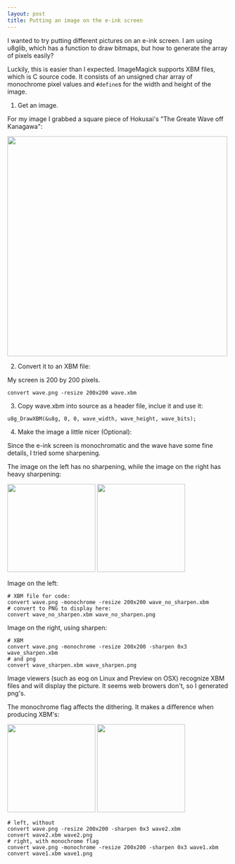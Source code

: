 ```yaml
---
layout: post
title: Putting an image on the e-ink screen
---
```


I wanted to try putting different pictures on an e-ink screen.  I am using u8glib, which has a function to draw bitmaps, but how to generate the array of pixels easily?

Luckily, this is easier than I expected.  ImageMagick supports XBM files, which is C source code.  It consists of an unsigned char array of monochrome pixel values and ```#define```s for the width and height of the image.

1) Get an image.

For my image I grabbed a square piece of Hokusai's "The Greate Wave off Kanagawa":

<img src="{{ site.url }}/assets/img/wave.png" style="width:500px;"/>

2) Convert it to an XBM file:

My screen is 200 by 200 pixels.

```
convert wave.png -resize 200x200 wave.xbm
```

3) Copy wave.xbm into source as a header file, inclue it and use it:

```
u8g_DrawXBM(&u8g, 0, 0, wave_width, wave_height, wave_bits);
```

4) Make the image a little nicer (Optional):

Since the e-ink screen is monochromatic and the wave have some fine details, I tried some sharpening.

The image on the left has no sharpening, while the image on the right has heavy sharpening:

<img src="{{ site.url }}/assets/img/wave_no_sharpen.png" style="width:200px;"/>
<img src="{{ site.url }}/assets/img/wave_sharpen.png" style="width:200px;"/>

Image on the left:
```
# XBM file for code:
convert wave.png -monochrome -resize 200x200 wave_no_sharpen.xbm
# convert to PNG to display here:
convert wave_no_sharpen.xbm wave_no_sharpen.png
```
Image on the right, using sharpen:
```
# XBM
convert wave.png -monochrome -resize 200x200 -sharpen 0x3 wave_sharpen.xbm
# and png
convert wave_sharpen.xbm wave_sharpen.png
```

Image viewers (such as eog on Linux and Preview on OSX) recognize XBM files and will display the picture.  It seems web browers don't, so I generated png's.

The monochrome flag affects the dithering.  It makes a difference when producing XBM's:

<img src="{{ site.url }}/assets/img/wave_sharp_no_monochrome.png" style="width:200px;"/>
<img src="{{ site.url }}/assets/img/wave_sharp_monochrome.png" style="width:200px;"/>

```shell
# left, without
convert wave.png -resize 200x200 -sharpen 0x3 wave2.xbm
convert wave2.xbm wave2.png
# right, with monochrome flag
convert wave.png -monochrome -resize 200x200 -sharpen 0x3 wave1.xbm
convert wave1.xbm wave1.png
```


